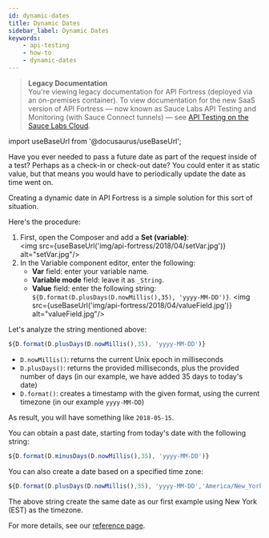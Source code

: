 ```yaml
---
id: dynamic-dates
title: Dynamic Dates
sidebar_label: Dynamic Dates
keywords:
    - api-testing
    - how-to
    - dynamic-dates
---
```


>**Legacy Documentation**<br/>You're viewing legacy documentation for API Fortress (deployed via an on-premises container). To view documentation for the new SaaS version of API Fortress &#8212; now known as Sauce Labs API Testing and Monitoring (with Sauce Connect tunnels) &#8212; see [API Testing on the Sauce Labs Cloud](/api-testing/).

import useBaseUrl from '@docusaurus/useBaseUrl';

Have you ever needed to pass a future date as part of the request inside of a test? Perhaps as a check-in or check-out date? You could enter it as static value, but that means you would have to periodically update the date as time went on.

Creating a dynamic date in API Fortress is a simple solution for this sort of situation.

Here's the procedure:

1. First, open the Composer and add a **Set (variable)**:<br/>
   <img src={useBaseUrl('img/api-fortress/2018/04/setVar.jpg')} alt="setVar.jpg"/>
2. In the Variable component editor, enter the following:
    * **Var** field: enter your variable name.
    * **Variable mode** field: leave it as `_String`.
    * **Value** field: enter the following string: `${D.format(D.plusDays(D.nowMillis(),35), 'yyyy-MM-DD')}`.
    <img src={useBaseUrl('img/api-fortress/2018/04/valueField.jpg')} alt="valueField.jpg"/>


Let's analyze the string mentioned above:
```js
${D.format(D.plusDays(D.nowMillis(),35), 'yyyy-MM-DD')}
```
* `D.nowMillis()`: returns the current Unix epoch in milliseconds
* `D.plusDays()`: returns the provided milliseconds, plus the provided number of days (in our example, we have added 35 days to today's date)
* `D.format()`: creates a timestamp with the given format, using the current timezone (in our example `yyyy-MM-DD`)

As result, you will have something like `2018-05-15`.

You can obtain a past date, starting from today's date with the following string:

```js
${D.format(D.minusDays(D.nowMillis(),35), 'yyyy-MM-DD')}
```

You can also create a date based on a specified time zone:

```js
${D.format(D.plusDays(D.nowMillis(),35), 'yyyy-MM-DD','America/New_York')}
```

The above string create the same date as our first example using New York (EST) as the timezone.

For more details, see our [reference page](https://apifortress.com/doc/expression-language-extensions).
